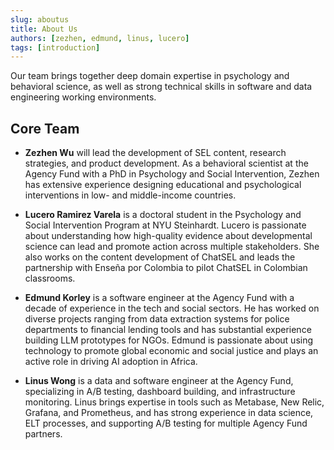 ```yaml
---
slug: aboutus
title: About Us
authors: [zezhen, edmund, linus, lucero]
tags: [introduction]
---
```


Our team brings together deep domain expertise in psychology and behavioral science, as well as strong technical skills in software and data engineering working environments.

<!-- truncate -->

## Core Team

- **Zezhen Wu** will lead the development of SEL content, research strategies, and product development. As a behavioral scientist at the Agency Fund with a PhD in Psychology and Social Intervention, Zezhen has extensive experience designing educational and psychological interventions in low- and middle-income countries. 

- **Lucero Ramirez Varela** is a doctoral student in the Psychology and Social Intervention Program at NYU Steinhardt. Lucero is passionate about understanding how high-quality evidence about developmental science can lead and promote action across multiple stakeholders. She also works on the content development of ChatSEL and leads the partnership with Enseña por Colombia to pilot ChatSEL in Colombian classrooms. 

- **Edmund Korley** is a software engineer at the Agency Fund with a decade of experience in the tech and social sectors. He has worked on diverse projects ranging from data extraction systems for police departments to financial lending tools and has substantial experience building LLM prototypes for NGOs. Edmund is passionate about using technology to promote global economic and social justice and plays an active role in driving AI adoption in Africa.

- **Linus Wong** is a data and software engineer at the Agency Fund, specializing in A/B testing, dashboard building, and infrastructure monitoring. Linus brings expertise in tools such as Metabase, New Relic, Grafana, and Prometheus, and has strong experience in data science, ELT processes, and supporting A/B testing for multiple Agency Fund partners.